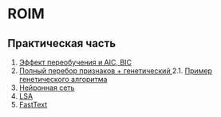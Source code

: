 # ROIM

## Практическая часть 

1. <a href="https://colab.research.google.com/drive/1N1B_jCf9AkehEgnWh52QN2ykHmY3d3E_?usp=sharing">Эффект переобучения  и AIC, BIC</a> 
2. <a href="https://colab.research.google.com/drive/1-60csOBBCVPVSpYOEtYFW88G3LJcH8QO?usp=sharing">Полный перебор признаков + генетический </a> 
2.1. <a href="https://colab.research.google.com/drive/1G4PlsOaIcR5YG2KyHM43xVzwBPzdQluL?usp=sharing">Пример генетического алгоритма</a> 
3. <a href="https://colab.research.google.com/drive/1ICb8RKgImYwG3y5PzyIoOoSrYEdUifXg?usp=sharing">Нейронная сеть</a> 
4. <a href="https://colab.research.google.com/drive/1CrHUp7MnvbYe5OrOSlx-KdoLSis9Rlss?usp=sharing">LSA</a> 
5. <a href="https://colab.research.google.com/drive/1ayyWdButHLnZlWvVoOQ1-GBIG-NfV3HH?usp=sharing">FastText</a>


